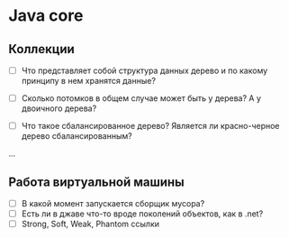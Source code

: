 # Java core

## Коллекции

- [ ] Что представляет собой структура данных дерево и по какому принципу в нем хранятся данные?
- [ ] Сколько потомков в общем случае может быть у дерева? А у двоичного дерева?
- [ ] Что такое сбалансированное дерево? Является ли красно-черное дерево сбалансированным?





...

## Работа виртуальной машины

- [ ] В какой момент запускается сборщик мусора?
- [ ] Есть ли в джаве что-то вроде поколений объектов, как в .net?
- [ ] Strong, Soft, Weak, Phantom ссылки